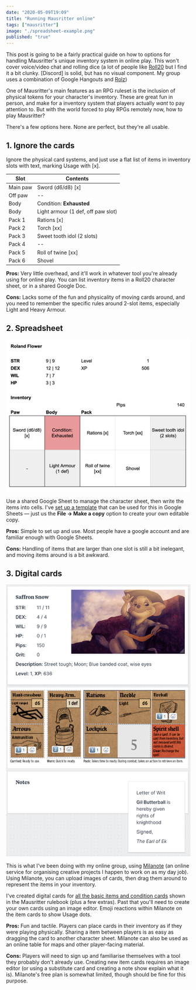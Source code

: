 ```yaml
---
date: "2020-05-09T19:09"
title: "Running Mausritter online"
tags: ["mausritter"]
image: "./spreadsheet-example.png"
published: "true"
---
```


This post is going to be a fairly practical guide on how to options for handling Mausritter's unique inventory system in online play. This won't cover voice/video chat and rolling dice (a lot of people like [Roll20](https://roll20.net/) but I find it a bit clunky. [Discord] is solid, but has no visual component. My group uses a combination of Google Hangouts and [Rolz](https://rolz.org/))

One of Mausritter's main features as an RPG ruleset is the inclusion of physical tokens for your character's inventory. These are great fun in person, and make for a inventory system that players actually _want_ to pay attention to. But with the world forced to play RPGs remotely now, how to play Mausritter?

There's a few options here. None are perfect, but they're all usable.

## 1. Ignore the cards

Ignore the physical card systems, and just use a flat list of    items in inventory slots with text, marking Usage with [x].

| Slot     | Contents
|----------|-------------------
| Main paw | Sword (d6/d8) [x]
| Off paw  | --
| Body     | Condition: **Exhausted**
| Body     | Light armour (1 def, off paw slot)
| Pack 1   | Rations [x]
| Pack 2   | Torch [xx]
| Pack 3   | Sweet tooth idol (2 slots)
| Pack 4   | --
| Pack 5   | Roll of twine [xx]
| Pack 6   | Shovel

**Pros:** Very little overhead, and it'll work in whatever tool you're already using for online play. You can list inventory items in a Roll20 character sheet, or in a shared Google Doc.

**Cons:** Lacks some of the fun and physicality of moving cards around, and you need to remember the specific rules around 2-slot items, especially Light and Heavy Armour.

## 2. Spreadsheet

<div class="image-container right">
    <img src="./spreadsheet-example.png" />
</div>

Use a shared Google Sheet to manage the character sheet, then write the items into cells. I've [set up a template](https://docs.google.com/spreadsheets/d/1Ez24OfD0RLZf61oR_HzG1pOEgbyOSNh8O26L6vjdZoI/edit?usp=sharing) that can be used for this in Google Sheets — just us the **File -> Make a copy** option to create your own editable copy.

**Pros:** Simple to set up and use. Most people have a google account and are familiar enough with Google Sheets.

**Cons:** Handling of items that are larger than one slot is still a bit inelegant, and moving items around is a bit awkward.

## 3. Digital cards

<div class="image-container right">
    <img src="./milanote-example.png" />
</div>

This is what I've been doing with my online group, using [Milanote](https://milanote.com) (an online service for organising creative projects I happen to work on as my day job). Using Milanote, you can upload images of cards, then drag them around to represent the items in your inventory.

I've created digital cards for [all the basic items and condition cards](./mausritter-item-cards.zip) shown in the Mausritter rulebook (plus a few extras). Past that you'll need to create your own cards using an image editor. Emoji reactions within Milanote on the item cards to show Usage dots.

**Pros:** Fun and tactile. Players can place cards in their inventory as if they were playing physically. Sharing a item between players is as easy as dragging the card to another character sheet. Milanote can also be used as an online table for maps and other player-facing material.

**Cons:** Players will need to sign up and familiarise themselves with a tool they probably don't already use. Creating new item cards requires an image editor (or using a substitute card and creating a note show explain what it is). Milanote's free plan is somewhat limited, though should be fine for this purpose.
